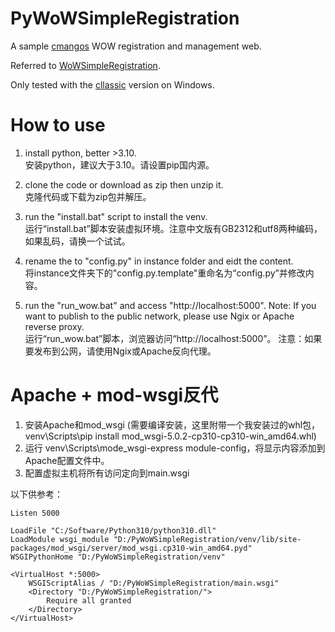 # PyWoWSimpleRegistration
A sample [cmangos](https://github.com/cmangos) WOW registration and management web. 

Referred to [WoWSimpleRegistration](https://github.com/masterking32/WoWSimpleRegistration).

Only tested with the [cllassic](https://github.com/cmangos/mangos-classic) version on Windows. 

# How to use
1. install python, better >3.10.  
安装python，建议大于3.10。请设置pip国内源。

2. clone the code or download as zip then unzip it.  
克隆代码或下载为zip包并解压。

3. run the "install.bat" script to install the venv.  
运行“install.bat”脚本安装虚拟环境。注意中文版有GB2312和utf8两种编码，如果乱码，请换一个试试。

4. rename the  to "config.py" in instance folder and eidt the content.  
将instance文件夹下的"config.py.template"重命名为“config.py”并修改内容。

5. run the "run_wow.bat" and access "http://localhost:5000". Note: If you want to publish to the public network, please use Ngix or Apache reverse proxy.  
运行“run_wow.bat”脚本，浏览器访问“http://localhost:5000”。 注意：如果要发布到公网，请使用Ngix或Apache反向代理。


# Apache + mod-wsgi反代
1. 安装Apache和mod_wsgi (需要编译安装，这里附带一个我安装过的whl包，venv\Scripts\pip install mod_wsgi-5.0.2-cp310-cp310-win_amd64.whl)  
2. 运行 venv\Scripts\mode_wsgi-express module-config，将显示内容添加到Apache配置文件中。  
3. 配置虚拟主机将所有访问定向到main.wsgi  

以下供参考：
```
Listen 5000

LoadFile "C:/Software/Python310/python310.dll"
LoadModule wsgi_module "D:/PyWoWSimpleRegistration/venv/lib/site-packages/mod_wsgi/server/mod_wsgi.cp310-win_amd64.pyd"
WSGIPythonHome "D:/PyWoWSimpleRegistration/venv"

<VirtualHost *:5000>
    WSGIScriptAlias / "D:/PyWoWSimpleRegistration/main.wsgi"
    <Directory "D:/PyWoWSimpleRegistration/">
        Require all granted
    </Directory>
</VirtualHost>
```
